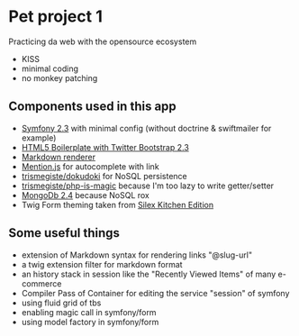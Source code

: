 # Pet project 1

Practicing da web with the opensource ecosystem

 * KISS
 * minimal coding
 * no monkey patching

## Components used in this app

 * [Symfony 2.3](http://symfony.com/) with minimal config (without doctrine & swiftmailer for example)
 * [HTML5 Boilerplate with Twitter Bootstrap 2.3](http://html5boilerplate.com/)
 * [Markdown renderer](https://github.com/michelf/php-markdown)
 * [Mention.js](https://github.com/jakiestfu/Mention.js) for autocomplete with link
 * [trismegiste/dokudoki](https://github.com/Trismegiste/DokudokiBundle) for NoSQL persistence
 * [trismegiste/php-is-magic](https://github.com/Trismegiste/Php-Is-Magic) because I'm too lazy to write getter/setter
 * [MongoDb 2.4](http://mongodb.com) because NoSQL rox
 * Twig Form theming taken from [Silex Kitchen Edition](https://github.com/lyrixx/Silex-Kitchen-Edition)

## Some useful things

 * extension of Markdown syntax for rendering links "@slug-url"
 * a twig extension filter for markdown format
 * an history stack in session like the "Recently Viewed Items" of many e-commerce
 * Compiler Pass of Container for editing the service "session" of symfony
 * using fluid grid of tbs
 * enabling magic call in symfony/form
 * using model factory in symfony/form
